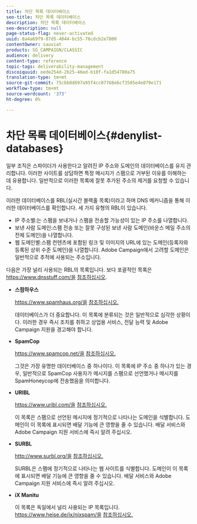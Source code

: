 ```yaml
---
title: 차단 목록 데이터베이스
seo-title: 차단 목록 데이터베이스
description: 차단 목록 데이터베이스
seo-description: null
page-status-flag: never-activated
uuid: 8a4a69f9-87d5-4044-bc55-76cdcb2e7800
contentOwner: sauviat
products: SG_CAMPAIGN/CLASSIC
audience: delivery
content-type: reference
topic-tags: deliverability-management
discoiquuid: eede254d-2b25-46ed-b10f-fa1d54780a75
translation-type: tm+mt
source-git-commit: 75cbb8d697a95f4cc07768e6cf3585e4e079e171
workflow-type: tm+mt
source-wordcount: '373'
ht-degree: 0%

---
```



# 차단 목록 데이터베이스{#denylist-databases}

일부 조직은 스파이더가 사용한다고 알려진 IP 주소와 도메인의 데이터베이스를 유지 관리합니다. 이러한 사이트를 상담하면 특정 메시지가 스팸으로 거부된 이유를 이해하는 데 유용합니다. 일반적으로 이러한 목록에 잘못 추가된 주소의 제거를 요청할 수 있습니다.

이러한 데이터베이스를 RBL(실시간 블랙홀 목록)이라고 하며 DNS 메커니즘을 통해 이러한 데이터베이스를 확인합니다. 세 가지 유형의 RBL이 있습니다.

* IP 주소별:는 스팸을 보내거나 스팸을 전송할 가능성이 있는 IP 주소를 나열합니다.
* 보낸 사람 도메인:스팸 전송 또는 잘못 구성된 보낸 사람 도메인(바운스 메일 주소의 전체 도메인)을 나열합니다.
* 웹 도메인별:스팸 컨텐츠에 포함된 링크 및 이미지의 URL에 있는 도메인(등록자와 등록된 상위 수준 도메인)을 나열합니다. Adobe Campaign에서 고려할 도메인은 일반적으로 추적에 사용되는 주소입니다.

다음은 가장 널리 사용되는 RBL의 목록입니다. 보다 포괄적인 목록은 https://www.dnsstuff.com/을 [참조하십시오](https://tools.dnsstuff.com/).

* **스팜하우스**

   https://www.spamhaus.org/을 [참조하십시오.](https://www.spamhaus.org/)

   데이터베이스가 더 중요합니다. 이 목록에 분류되는 것은 일반적으로 심각한 상황이다. 이러한 경우 즉시 조치를 취하고 상업용 서비스, 전달 능력 및 Adobe Campaign 지원을 경고해야 합니다.

* **SpamCop**

   https://www.spamcop.net/을 [참조하십시오.](https://www.spamcop.net/)

   그것은 가장 유명한 데이터베이스 중 하나이다. 이 목록에 IP 주소 중 하나가 있는 경우, 일반적으로 SpamCop 사용자가 메시지를 스팸으로 선언했거나 메시지를 SpamHoneycop에 전송했음을 의미합니다.

* **URIBL**

   https://www.uribl.com/을 [참조하십시오.](https://www.uribl.com/)

   이 목록은 스팸으로 선언된 메시지에 정기적으로 나타나는 도메인을 식별합니다. 도메인이 이 목록에 표시되면 배달 기능에 큰 영향을 줄 수 있습니다. 배달 서비스와 Adobe Campaign 지원 서비스에 즉시 알려 주십시오.

* **SURBL**

   http://www.surbl.org/을 [참조하십시오.](http://www.surbl.org/)

   SURBL은 스팸에 정기적으로 나타나는 웹 사이트를 식별합니다. 도메인이 이 목록에 표시되면 배달 기능에 큰 영향을 줄 수 있습니다. 배달 서비스와 Adobe Campaign 지원 서비스에 즉시 알려 주십시오.

* **iX Manitu**

   이 목록은 독일에서 널리 사용되는 IP 목록입니다. https://www.heise.de/ix/nixspam/을 [참조하십시오.](https://www.heise.de/ix/nixspam/)

<!--* SORBS

  [https://www.nl.sorbs.net](https://www.nl.sorbs.net) compiles a list of IP addresses that are reputed to be dynamic IP address (i.e. attributed temporarily to ISP subscribers) or "open relay" addresses. Certain domains check whether the IP address of a sender is not listed on this site before accepting email. Checking the IP addresses on this site can prove useful.-->